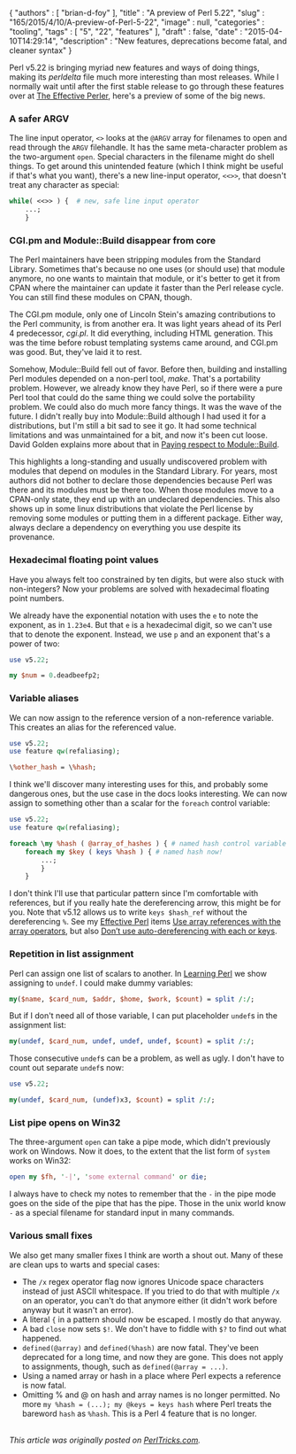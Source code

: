 {
   "authors" : [
      "brian-d-foy"
   ],
   "title" : "A preview of Perl 5.22",
   "slug" : "165/2015/4/10/A-preview-of-Perl-5-22",
   "image" : null,
   "categories" : "tooling",
   "tags" : [
      "5",
      "22",
      "features"
   ],
   "draft" : false,
   "date" : "2015-04-10T14:29:14",
   "description" : "New features, deprecations become fatal, and cleaner syntax"
}


Perl v5.22 is bringing myriad new features and ways of doing things, making its *perldelta* file much more interesting than most releases. While I normally wait until after the first stable release to go through these features over at [The Effective Perler](http://www.effectiveperlprogramming.com), here's a preview of some of the big news.

### A safer ARGV

The line input operator, `<>` looks at the `@ARGV` array for filenames to open and read through the `ARGV` filehandle. It has the same meta-character problem as the two-argument `open`. Special characters in the filename might do shell things. To get around this unintended feature (which I think might be useful if that's what you want), there's a new line-input operator, `<<>>`, that doesn't treat any character as special:

```perl
while( <<>> ) {  # new, safe line input operator
    ...;
    }
```

### CGI.pm and Module::Build disappear from core

The Perl maintainers have been stripping modules from the Standard Library. Sometimes that's because no one uses (or should use) that module anymore, no one wants to maintain that module, or it's better to get it from CPAN where the maintainer can update it faster than the Perl release cycle. You can still find these modules on CPAN, though.

The CGI.pm module, only one of Lincoln Stein's amazing contributions to the Perl community, is from another era. It was light years ahead of its Perl 4 predecessor, *cgi.pl*. It did everything, including HTML generation. This was the time before robust templating systems came around, and CGI.pm was good. But, they've laid it to rest.

Somehow, Module::Build fell out of favor. Before then, building and installing Perl modules depended on a non-perl tool, *make*. That's a portability problem. However, we already know they have Perl, so if there were a pure Perl tool that could do the same thing we could solve the portability problem. We could also do much more fancy things. It was the wave of the future. I didn't really buy into Module::Build although I had used it for a distributions, but I'm still a bit sad to see it go. It had some technical limitations and was unmaintained for a bit, and now it's been cut loose. David Golden explains more about that in [Paying respect to Module::Build](http://www.dagolden.com/index.php/2140/paying-respect-to-modulebuild/).

This highlights a long-standing and usually undiscovered problem with modules that depend on modules in the Standard Library. For years, most authors did not bother to declare those dependencies because Perl was there and its modules must be there too. When those modules move to a CPAN-only state, they end up with an undeclared dependencies. This also shows up in some linux distributions that violate the Perl license by removing some modules or putting them in a different package. Either way, always declare a dependency on everything you use despite its provenance.

### Hexadecimal floating point values

Have you always felt too constrained by ten digits, but were also stuck with non-integers? Now your problems are solved with hexadecimal floating point numbers.

We already have the exponential notation with uses the `e` to note the exponent, as in `1.23e4`. But that `e` is a hexadecimal digit, so we can't use that to denote the exponent. Instead, we use `p` and an exponent that's a power of two:

```perl
use v5.22;

my $num = 0.deadbeefp2;
```

### Variable aliases

We can now assign to the reference version of a non-reference variable. This creates an alias for the referenced value.

```perl
use v5.22;
use feature qw(refaliasing);

\%other_hash = \%hash;
```

I think we'll discover many interesting uses for this, and probably some dangerous ones, but the use case in the docs looks interesting. We can now assign to something other than a scalar for the `foreach` control variable:

```perl
use v5.22;
use feature qw(refaliasing);

foreach \my %hash ( @array_of_hashes ) { # named hash control variable
    foreach my $key ( keys %hash ) { # named hash now!
        ...;
        }
    }
```

I don't think I'll use that particular pattern since I'm comfortable with references, but if you really hate the dereferencing arrow, this might be for you. Note that v5.12 allows us to write `keys $hash_ref` without the dereferencing `%`. See my [Effective Perl](http://www.effectiveperlprogramming.com/) items [Use array references with the array operators](http://www.effectiveperlprogramming.com/2010/11/use-array-references-with-the-array-operators/), but also [Don’t use auto-dereferencing with each or keys](http://www.effectiveperlprogramming.com/2012/03/dont-use-auto-dereferencing-with-each/).

### Repetition in list assignment

Perl can assign one list of scalars to another. In [Learning Perl](http://www.learning-perl.com) we show assigning to `undef`. I could make dummy variables:

```perl
my($name, $card_num, $addr, $home, $work, $count) = split /:/;
```

But if I don't need all of those variable, I can put placeholder `undef`s in the assignment list:

```perl
my(undef, $card_num, undef, undef, undef, $count) = split /:/;
```

Those consecutive `undef`s can be a problem, as well as ugly. I don't have to count out separate `undef`s now:

```perl
use v5.22;

my(undef, $card_num, (undef)x3, $count) = split /:/;
```

### List pipe opens on Win32

The three-argument `open` can take a pipe mode, which didn't previously work on Windows. Now it does, to the extent that the list form of `system` works on Win32:

```perl
open my $fh, '-|', 'some external command' or die;
```

I always have to check my notes to remember that the `-` in the pipe mode goes on the side of the pipe that has the pipe. Those in the unix world know `-` as a special filename for standard input in many commands.

### Various small fixes

We also get many smaller fixes I think are worth a shout out. Many of these are clean ups to warts and special cases:

-   The `/x` regex operator flag now ignores Unicode space characters instead of just ASCII whitespace. If you tried to do that with multiple `/x` on an operator, you can't do that anymore either (it didn't work before anyway but it wasn't an error).
-   A literal `{` in a pattern should now be escaped. I mostly do that anyway.
-   A bad `close` now sets `$!`. We don't have to fiddle with `$?` to find out what happened.
-   `defined(@array)` and `defined(%hash)` are now fatal. They've been deprecated for a long time, and now they are gone. This does not apply to assignments, though, such as `defined(@array = ...)`.
-   Using a named array or hash in a place where Perl expects a reference is now fatal.
-   Omitting % and @ on hash and array names is no longer permitted. No more `my %hash = (...); my @keys = keys hash` where Perl treats the bareword `hash` as `%hash`. This is a Perl 4 feature that is no longer.


\
*This article was originally posted on [PerlTricks.com](http://perltricks.com).*
